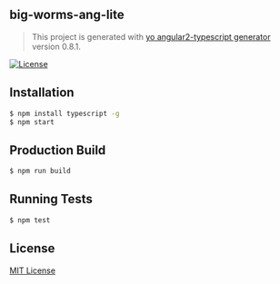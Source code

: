## big-worms-ang-lite
> This project is generated with [yo angular2-typescript generator](https://github.com/shibbir/generator-angular2-typescript) version 0.8.1.

[![License](https://img.shields.io/badge/license-MIT-blue.svg)](http://opensource.org/licenses/MIT)

## Installation

```bash
$ npm install typescript -g
$ npm start
```

## Production Build
```bash
$ npm run build
```

## Running Tests
```bash
$ npm test
```

## License
<a href="https://opensource.org/licenses/MIT">MIT License</a>

